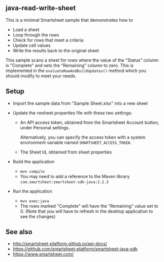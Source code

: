 ## java-read-write-sheet

This is a minimal Smartsheet sample that demonstrates how to
* Load a sheet
* Loop through the rows
* Check for rows that meet a criteria
* Update cell values
* Write the results back to the original sheet


This sample scans a sheet for rows where the value of the "Status" column is "Complete" and sets the "Remaining" column to zero.
This is implemented in the `evaluateRowAndBuildUpdates()` method which you should modify to meet your needs.


## Setup
* Import the sample data from "Sample Sheet.xlsx" into a new sheet
* Update the rwsheet.properties file with these two settings:
    * An API access token, obtained from the Smartsheet Account button, under Personal settings. 
    
        Alternatively, you can specify the access token with a system environment variable named `SMARTSHEET_ACCESS_TOKEN`.
    * The Sheet Id, obtained from sheet properties 

* Build the application
    * `mvn compile`
    * You may need to add a reference to the Maven library `com.smartsheet:smartsheet-sdk-java:2.2.3`
    
* Run the application
    * `mvn exec:java`
    * The rows marked "Complete" will have the "Remaining" value set to 0. (Note that you will have to refresh in the desktop application to see the changes)


## See also
- http://smartsheet-platform.github.io/api-docs/
- https://github.com/smartsheet-platform/smartsheet-java-sdk
- https://www.smartsheet.com/

